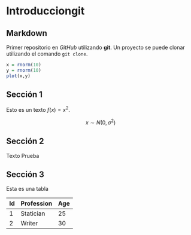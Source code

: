 # Introducciongit

## Markdown
Primer repositorio en *GitHub* utilizando **git**. Un proyecto se puede clonar utilizando el comando `git clone`.

```R
x = rnorm(10)
y = rnorm(10)
plot(x,y)
```

## Sección 1

Esto es un texto $f(x)=x^2$.

$$x\sim N(0,\sigma^2)$$

## Sección 2

Texto Prueba

## Sección 3

Esta es una tabla

| Id | Profession | Age |
|--|--|--|
|1|Statician|25|
|2|Writer|30|
